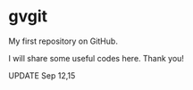 gvgit
=====

My first repository on GitHub.

I will share some useful codes here. Thank you!

UPDATE
Sep 12,15
